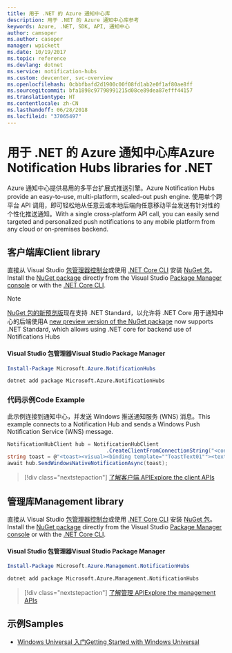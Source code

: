 ```yaml
---
title: 用于 .NET 的 Azure 通知中心库
description: 用于 .NET 的 Azure 通知中心库参考
keywords: Azure, .NET, SDK, API, 通知中心
author: camsoper
ms.author: casoper
manager: wpickett
ms.date: 10/19/2017
ms.topic: reference
ms.devlang: dotnet
ms.service: notification-hubs
ms.custom: devcenter, svc-overview
ms.openlocfilehash: 0cbbfbafd2d1900c00f08fd1ab2e0f1af80ae8ff
ms.sourcegitcommit: bfa1898c97798991215d08ce89dea87efff44157
ms.translationtype: HT
ms.contentlocale: zh-CN
ms.lasthandoff: 06/28/2018
ms.locfileid: "37065497"
---
```

# <a name="azure-notification-hubs-libraries-for-net"></a><span data-ttu-id="37702-104">用于 .NET 的 Azure 通知中心库</span><span class="sxs-lookup"><span data-stu-id="37702-104">Azure Notification Hubs libraries for .NET</span></span>

<span data-ttu-id="37702-105">Azure 通知中心提供易用的多平台扩展式推送引擎。</span><span class="sxs-lookup"><span data-stu-id="37702-105">Azure Notification Hubs provide an easy-to-use, multi-platform, scaled-out push engine.</span></span> <span data-ttu-id="37702-106">使用单个跨平台 API 调用，即可轻松地从任意云或本地后端向任意移动平台发送有针对性的个性化推送通知。</span><span class="sxs-lookup"><span data-stu-id="37702-106">With a single cross-platform API call, you can easily send targeted and personalized push notifications to any mobile platform from any cloud or on-premises backend.</span></span>

## <a name="client-library"></a><span data-ttu-id="37702-107">客户端库</span><span class="sxs-lookup"><span data-stu-id="37702-107">Client library</span></span>

<span data-ttu-id="37702-108">直接从 Visual Studio [包管理器控制台][PackageManager]或使用 [.NET Core CLI][DotNetCLI] 安装 [NuGet 包](https://www.nuget.org/packages/Microsoft.Azure.NotificationHubs)。</span><span class="sxs-lookup"><span data-stu-id="37702-108">Install the [NuGet package](https://www.nuget.org/packages/Microsoft.Azure.NotificationHubs) directly from the Visual Studio [Package Manager console][PackageManager] or with the [.NET Core CLI][DotNetCLI].</span></span>

> [!NOTE]
> <span data-ttu-id="37702-109">[NuGet 包的新预览版](https://www.nuget.org/packages/Microsoft.Azure.NotificationHubs/2.0.0-preview1)现在支持 .NET Standard，以允许将 .NET Core 用于通知中心的后端使用</span><span class="sxs-lookup"><span data-stu-id="37702-109">A [new preview version of the NuGet package](https://www.nuget.org/packages/Microsoft.Azure.NotificationHubs/2.0.0-preview1) now supports .NET Standard, which allows using .NET core for backend use of Notifications Hubs</span></span>

#### <a name="visual-studio-package-manager"></a><span data-ttu-id="37702-110">Visual Studio 包管理器</span><span class="sxs-lookup"><span data-stu-id="37702-110">Visual Studio Package Manager</span></span>

```powershell
Install-Package Microsoft.Azure.NotificationHubs
```

```bash
dotnet add package Microsoft.Azure.NotificationHubs
```

### <a name="code-example"></a><span data-ttu-id="37702-111">代码示例</span><span class="sxs-lookup"><span data-stu-id="37702-111">Code Example</span></span>

<span data-ttu-id="37702-112">此示例连接到通知中心，并发送 Windows 推送通知服务 (WNS) 消息。</span><span class="sxs-lookup"><span data-stu-id="37702-112">This example connects to a Notification Hub and sends a Windows Push Notification Service (WNS) message.</span></span>

```csharp
NotificationHubClient hub = NotificationHubClient
                                .CreateClientFromConnectionString("<connection string with full access>", "<hub name>");
string toast = @"<toast><visual><binding template=""ToastText01""><text id=""1"">Hello from a .NET App!</text></binding></visual></toast>";
await hub.SendWindowsNativeNotificationAsync(toast);
```

> [!div class="nextstepaction"]
> [<span data-ttu-id="37702-113">了解客户端 API</span><span class="sxs-lookup"><span data-stu-id="37702-113">Explore the client APIs</span></span>](/dotnet/api/overview/azure/notificationhubs/client)


## <a name="management-library"></a><span data-ttu-id="37702-114">管理库</span><span class="sxs-lookup"><span data-stu-id="37702-114">Management library</span></span>

<span data-ttu-id="37702-115">直接从 Visual Studio [包管理器控制台][PackageManager]或使用 [.NET Core CLI][DotNetCLI] 安装 [NuGet 包](https://www.nuget.org/packages/Microsoft.Azure.Management.NotificationHubs)。</span><span class="sxs-lookup"><span data-stu-id="37702-115">Install the [NuGet package](https://www.nuget.org/packages/Microsoft.Azure.Management.NotificationHubs) directly from the Visual Studio [Package Manager console][PackageManager] or with the [.NET Core CLI][DotNetCLI].</span></span>

#### <a name="visual-studio-package-manager"></a><span data-ttu-id="37702-116">Visual Studio 包管理器</span><span class="sxs-lookup"><span data-stu-id="37702-116">Visual Studio Package Manager</span></span>

```powershell
Install-Package Microsoft.Azure.Management.NotificationHubs
```

```bash
dotnet add package Microsoft.Azure.Management.NotificationHubs
```

> [!div class="nextstepaction"]
> [<span data-ttu-id="37702-117">了解管理 API</span><span class="sxs-lookup"><span data-stu-id="37702-117">Explore the management APIs</span></span>](/dotnet/api/overview/azure/notificationhubs/management)

## <a name="samples"></a><span data-ttu-id="37702-118">示例</span><span class="sxs-lookup"><span data-stu-id="37702-118">Samples</span></span>

- [<span data-ttu-id="37702-119">Windows Universal 入门</span><span class="sxs-lookup"><span data-stu-id="37702-119">Getting Started with Windows Universal</span></span>](https://github.com/Azure/azure-notificationhubs-samples/tree/master/dotnet/GetStartedWindowsUniversal)

[PackageManager]: https://docs.microsoft.com/nuget/tools/package-manager-console
[DotNetCLI]: https://docs.microsoft.com/dotnet/core/tools/dotnet-add-package
